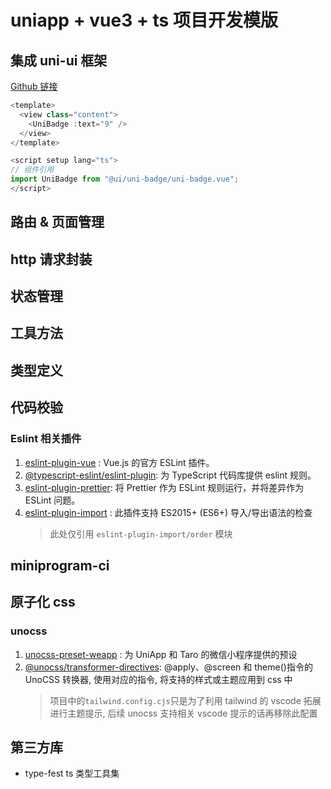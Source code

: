 # uniapp + vue3 + ts 项目开发模版

## 集成 uni-ui 框架

[Github 链接](https://github.com/dcloudio/uni-ui)

```ts
<template>
  <view class="content">
    <UniBadge :text="9" />
  </view>
</template>

<script setup lang="ts">
// 组件引用
import UniBadge from "@ui/uni-badge/uni-badge.vue";
</script>

```

## 路由 & 页面管理

## http 请求封装

## 状态管理

## 工具方法

## 类型定义

## 代码校验

### Eslint 相关插件

1. [eslint-plugin-vue](https://eslint.vuejs.org/) : Vue.js 的官方 ESLint 插件。
2. [@typescript-eslint/eslint-plugin](https://www.npmjs.com/package/@typescript-eslint/eslint-plugin): 为 TypeScript 代码库提供 eslint 规则。
3. [eslint-plugin-prettier](https://www.npmjs.com/package/eslint-plugin-prettier): 将 Prettier 作为 ESLint 规则运行，并将差异作为 ESLint 问题。
4. [eslint-plugin-import](https://github.com/import-js/eslint-plugin-import/blob/main/docs/rules/order.md) : 此插件支持 ES2015+ (ES6+) 导入/导出语法的检查
   > 此处仅引用 `eslint-plugin-import/order` 模块

## miniprogram-ci

## 原子化 css

### unocss

1. [unocss-preset-weapp](https://github.com/MellowCo/unocss-preset-weapp) : 为 UniApp 和 Taro 的微信小程序提供的预设
2. [@unocss/transformer-directives](https://github.com/unocss/unocss/tree/main/packages/transformer-directives): @apply、@screen 和 theme()指令的 UnoCSS 转换器, 使用对应的指令, 将支持的样式或主题应用到 css 中
   > 项目中的`tailwind.config.cjs`只是为了利用 tailwind 的 vscode 拓展进行主题提示, 后续 unocss 支持相关 vscode 提示的话再移除此配置

## 第三方库

- type-fest ts 类型工具集
